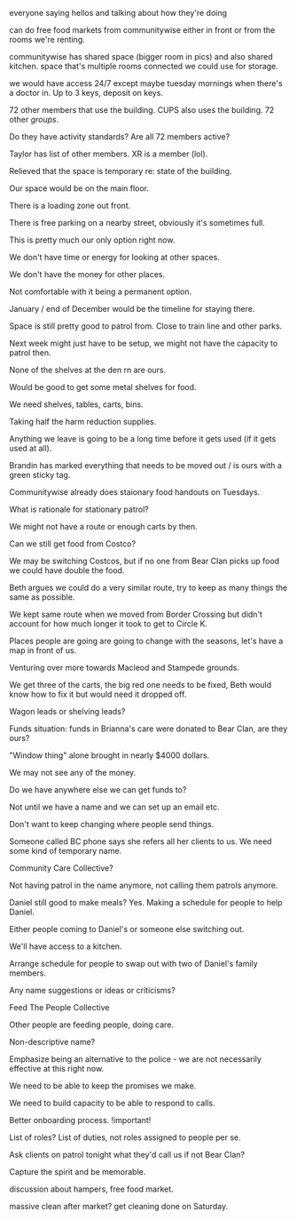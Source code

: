 everyone saying hellos and talking about how they're doing

can do free food markets from communitywise either in front or from the rooms we're renting.

communitywise has shared space (bigger room in pics) and also shared kitchen. space that's multiple rooms connected we could use for storage.

we would have access 24/7 except maybe tuesday mornings when there's a doctor in. Up to 3 keys, deposit on keys.

72 other members that use the building. CUPS also uses the building. 72 other *groups*.

Do they have activity standards? Are all 72 members active?

Taylor has list of other members. XR is a member (lol).

Relieved that the space is temporary re: state of the building.

Our space would be on the main floor.

There is a loading zone out front.

There is free parking on a nearby street, obviously it's sometimes full.

This is pretty much our only option right now.

We don't have time or energy for looking at other spaces.

We don't have the money for other places.

Not comfortable with it being a permanent option.

January / end of December would be the timeline for staying there.

Space is still pretty good to patrol from. Close to train line and other parks.

Next week might just have to be setup, we might not have the capacity to patrol then.

None of the shelves at the den rn are ours.

Would be good to get some metal shelves for food.

We need shelves, tables, carts, bins.

Taking half the harm reduction supplies.

Anything we leave is going to be a long time before it gets used (if it gets used at all).

Brandin has marked everything that needs to be moved out / is ours with a green sticky tag.

Communitywise already does staionary food handouts on Tuesdays.

What is rationale for stationary patrol?

We might not have a route or enough carts by then.

Can we still get food from Costco?

We may be switching Costcos, but if no one from Bear Clan picks up food we could have double the food.

Beth argues we could do a very similar route, try to keep as many things the same as possible.

We kept same route when we moved from Border Crossing but didn't account for how much longer it took to get to Circle K.

Places people are going are going to change with the seasons, let's have a map in front of us.

Venturing over more towards Macleod and Stampede grounds.

We get three of the carts, the big red one needs to be fixed, Beth would know how to fix it but would need it dropped off.

Wagon leads or shelving leads?

Funds situation: funds in Brianna's care were donated to Bear Clan, are they ours?

"Window thing" alone brought in nearly $4000 dollars.

We may not see any of the money.

Do we have anywhere else we can get funds to?

Not until we have a name and we can set up an email etc.

Don't want to keep changing where people send things.

Someone called BC phone says she refers all her clients to us. We need some kind of temporary name.

Community Care Collective?

Not having patrol in the name anymore, not calling them patrols anymore.

Daniel still good to make meals? Yes. Making a schedule for people to help Daniel.

Either people coming to Daniel's or someone else switching out.

We'll have access to a kitchen.

Arrange schedule for people to swap out with two of Daniel's family members.

Any name suggestions or ideas or criticisms?

Feed The People Collective

Other people are feeding people, doing care.

Non-descriptive name? 

Emphasize being an alternative to the police - we are not necessarily effective at this right now.

We need to be able to keep the promises we make.

We need to build capacity to be able to respond to calls.

Better onboarding process. !important!

List of roles? List of duties, not roles assigned to people per se.

Ask clients on patrol tonight what they'd call us if not Bear Clan?

Capture the spirit and be memorable.

discussion about hampers, free food market.

massive clean after market? get cleaning done on Saturday.


